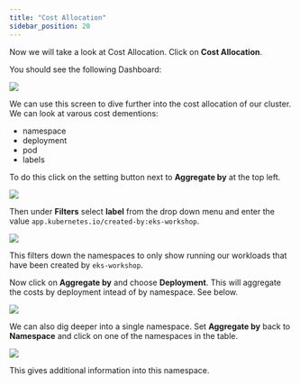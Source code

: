 ```yaml
---
title: "Cost Allocation"
sidebar_position: 20
---
```


Now we will take a look at Cost Allocation. Click on <b>Cost Allocation</b>.

You should see the following Dashboard:

<browser url='http://localhost:9090/allocations'>
<img src='https://static.us-east-1.prod.workshops.aws/public/94641b58-47d2-4f8c-b66f-34ff8bae69df/static/images/kubecost/cost-allocation.png'/>
</browser>

We can use this screen to dive further into the cost allocation of our cluster. We can look at varous cost dementions:

- namespace
- deployment
- pod
- labels

To do this click on the setting button next to <b>Aggregate by</b> at the top left.

<browser url='http://localhost:9090/allocations'>
<img src='https://static.us-east-1.prod.workshops.aws/public/94641b58-47d2-4f8c-b66f-34ff8bae69df/static/images/kubecost/allocation-options.png'/>
</browser>

Then under <b>Filters</b> select <b>label</b> from the drop down menu and enter the value `app.kubernetes.io/created-by:eks-workshop`.

<browser url='http://localhost:9090/allocations'>
<img src='https://static.us-east-1.prod.workshops.aws/public/94641b58-47d2-4f8c-b66f-34ff8bae69df/static/images/kubecost/label-filter.png'/>
</browser>

This filters down the namespaces to only show running our workloads that have been created by `eks-workshop`.

Now click on <b>Aggregate by</b> and choose <b>Deployment</b>. This will aggregate the costs by deployment intead of by namespace. See below.

<browser url='http://localhost:9090/allocations'>
<img src='https://static.us-east-1.prod.workshops.aws/public/94641b58-47d2-4f8c-b66f-34ff8bae69df/static/images/kubecost/deployments.png'/>
</browser>

We can also dig deeper into a single namespace. Set <b>Aggregate by</b> back to <b>Namespace</b> and click on one of the namespaces in the table. 

<browser url='http://localhost:9090/allocations'>
<img src='https://static.us-east-1.prod.workshops.aws/public/94641b58-47d2-4f8c-b66f-34ff8bae69df/static/images/kubecost/namespace-detail.png'/>
</browser>

This gives additional information into this namespace. 